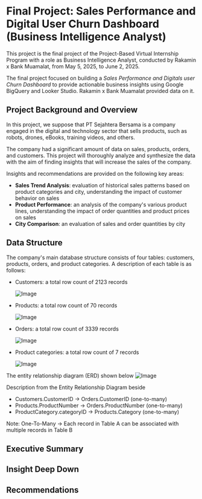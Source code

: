 # Final Project: Sales Performance and Digital User Churn Dashboard (Business Intelligence Analyst)

This project is the final project of the Project-Based Virtual Internship Program with a role as Business Intelligence Analyst, conducted by Rakamin x Bank Muamalat, from May 5, 2025, to June 2, 2025. 

The final project focused on building a _Sales Performance and Digitals user Churn Dashboard_ to provide actionable business insights using Google BigQuery and Looker Studio. Rakamin x Bank Muamalat provided data on it. 

## Project Background and Overview
In this project, we suppose that PT Sejahtera Bersama is a company engaged in the digital and technology sector that sells products, such as robots, drones, eBooks, training videos, and others. 

The company had a significant amount of data on sales, products, orders, and customers. This project will thoroughly analyze and synthesize the data with the aim of finding insights that will increase the sales of the company.

Insights and recommendations are provided on the following key areas:
- **Sales Trend Analysis**: evaluation of historical sales patterns based on product categories and city, understanding the impact of customer behavior on sales
- **Product Performance**: an analysis of the company's various product lines, understanding the impact of order quantities and product prices on sales  
- **City Comparison**: an evaluation of sales and order quantities by city

## Data Structure
The company's main database structure consists of four tables: customers, products, orders, and product categories. A description of each table is as follows:
- Customers: a total row count of 2123 records

  ![Image](https://github.com/user-attachments/assets/b6ae7edf-b432-4068-8cc4-5db3f040ea1a)
- Products: a total row count of 70 records

  ![Image](https://github.com/user-attachments/assets/d6f9f813-7705-4f86-9854-f9a2b92a26ac)
- Orders: a total row count of 3339 records

  ![Image](https://github.com/user-attachments/assets/aef68248-ba82-468b-ac0d-9609090acdcc)
- Product categories: a total row count of 7 records

  ![Image](https://github.com/user-attachments/assets/2289f0a4-df4e-42e7-afd1-8eedae293cdb)

The entity relationship diagram (ERD) shown below
![Image](https://github.com/user-attachments/assets/2955899e-02d3-49cf-82de-5fdb53f0bc2b)

Description from the Entity Relationship Diagram beside
- Customers.CustomerID → Orders.CustomerID (one-to-many)
- Products.ProductNumber → Orders.ProductNumber (one-to-many)
- ProductCategory.categoryID → Products.Category (one-to-many)

Note: One-To-Many → Each record in Table A can be associated with multiple records in Table B

## Executive Summary

## Insight Deep Down

## Recommendations

